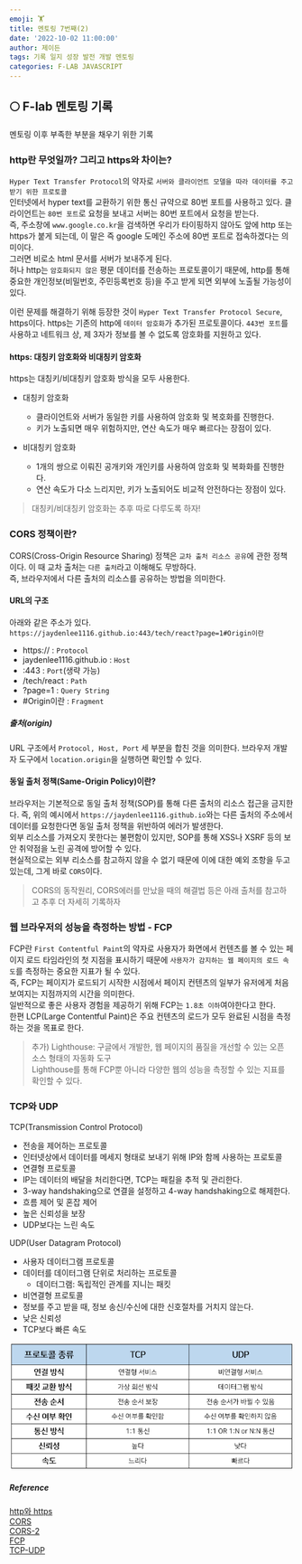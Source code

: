```yaml
---
emoji: 🏋️
title: 멘토링 7번째(2)
date: '2022-10-02 11:00:00'
author: 제이든
tags: 기록 일지 성장 발전 개발 멘토링
categories: F-LAB JAVASCRIPT
---
```


## 🌕 F-lab 멘토링 기록

멘토링 이후 부족한 부분을 채우기 위한 기록

### http란 무엇일까? 그리고 https와 차이는?

`Hyper Text Transfer Protocol`의 약자로 `서버와 클라이언트 모델을 따라 데이터를 주고 받기 위한 프로토콜`<br/>
인터넷에서 hyper text를 교환하기 위한 통신 규약으로 80번 포트를 사용하고 있다. 클라이언트는 `80번 포트`로 요청을 보내고 서버는 80번 포트에서 요청을 받는다.<br/>
즉, 주소창에 `www.google.co.kr`을 검색하면 우리가 타이핑하지 않아도 앞에 http 또는 https가 붙게 되는데, 이 말은 즉 google 도메인 주소에 80번 포트로 접속하겠다는 의미이다.<br/>
그러면 비로소 html 문서를 서버가 보내주게 된다.<br/>
허나 http는 `암호화되지 않은` 평문 데이터를 전송하는 프로토콜이기 때문에, http를 통해 중요한 개인정보(비밀번호, 주민등록번호 등)을 주고 받게 되면 외부에 노출될 가능성이 있다.<br/>

이런 문제를 해결하기 위해 등장한 것이 `Hyper Text Transfer Protocol Secure`, https이다.
https는 기존의 http에 `데이터 암호화`가 추가된 프로토콜이다. `443번 포트`를 사용하고 네트워크 상, 제 3자가 정보를 볼 수 없도록 암호화를 지원하고 있다.

#### https: 대칭키 암호화와 비대칭키 암호화

https는 대칭키/비대칭키 암호화 방식을 모두 사용한다.

- 대칭키 암호화

  - 클라이언트와 서버가 동일한 키를 사용하여 암호화 및 복호화를 진행한다.
  - 키가 노출되면 매우 위험하지만, 연산 속도가 매우 빠르다는 장점이 있다.

- 비대칭키 암호화
  - 1개의 쌍으로 이뤄진 공개키와 개인키를 사용하여 암호화 및 복화화를 진행한다.
  - 연산 속도가 다소 느리지만, 키가 노출되어도 비교적 안전하다는 장점이 있다.

> 대칭키/비대칭키 암호화는 추후 따로 다루도록 하자!

### CORS 정책이란?

CORS(Cross-Origin Resource Sharing) 정책은 `교차 출처 리소스 공유`에 관한 정책이다. 이 때 교차 출처는 `다른 출처`라고 이해해도 무방하다.<br/>
즉, 브라우저에서 다른 출처의 리소스를 공유하는 방법을 의미한다.<br/>

#### URL의 구조

아래와 같은 주소가 있다.<br/>
`https://jaydenlee1116.github.io:443/tech/react?page=1#Origin이란`<br/>

- https:// : `Protocol`
- jaydenlee1116.github.io : `Host`
- :443 : `Port`(생략 가능)
- /tech/react : `Path`
- ?page=1 : `Query String`
- #Origin이란 : `Fragment`

##### 출처(origin)

URL 구조에서 `Protocol, Host, Port` 세 부분을 합친 것을 의미한다. 브라우저 개발자 도구에서 `location.origin`을 실행하면 확인할 수 있다.

#### 동일 출처 정책(Same-Origin Policy)이란?

브라우저는 기본적으로 동일 출처 정책(SOP)를 통해 다른 출처의 리소스 접근을 금지한다. 즉, 위의 예시에서 `https://jaydenlee1116.github.io`와는 다른 출처의 주소에서 데이터를 요청한다면 동일 출처 정책을 위반하여 에러가 발생한다.<br/>
외부 리소스를 가져오지 못한다는 불편함이 있지만, SOP를 통해 XSS나 XSRF 등의 보안 취약점을 노린 공격에 방어할 수 있다.<br/>
현실적으로는 외부 리소스를 참고하지 않을 수 없기 때문에 이에 대한 예외 조항을 두고 있는데, 그게 바로 `CORS`이다.

> CORS의 동작원리, CORS에러를 만났을 때의 해결법 등은 아래 출처를 참고하고 추후 더 자세히 기록하자

### 웹 브라우저의 성능을 측정하는 방법 - FCP

FCP란 `First Contentful Paint`의 약자로 사용자가 화면에서 컨텐츠를 볼 수 있는 페이지 로드 타임라인의 첫 지점을 표시하기 때문에 `사용자가 감지하는 웹 페이지의 로드 속도`를 측정하는 중요한 지표가 될 수 있다.<br/>
즉, FCP는 페이지가 로드되기 시작한 시점에서 페이지 컨텐츠의 일부가 유저에게 처음 보여지는 지점까지의 시간을 의미한다.<br/>
일반적으로 좋은 사용자 경험을 제공하기 위해 FCP는 `1.8초 이하`여야한다고 한다.<br/>
한편 LCP(Large Contentful Paint)은 주요 컨텐츠의 로드가 모두 완료된 시점을 측정하는 것을 목표로 한다.

> 추가) Lighthouse: 구글에서 개발한, 웹 페이지의 품질을 개선할 수 있는 오픈 소스 형태의 자동화 도구<br/>
> Lighthouse를 통해 FCP뿐 아니라 다양한 웹의 성능을 측정할 수 있는 지표를 확인할 수 있다.

### TCP와 UDP

TCP(Transmission Control Protocol)

- 전송을 제어하는 프로토콜
- 인터넷상에서 데이터를 메세지 형태로 보내기 위해 IP와 함께 사용하는 프로토콜
- 연결형 프로토콜
- IP는 데이터의 배달을 처리한다면, TCP는 패킬을 추적 및 관리한다.
- 3-way handshaking으로 연결을 설정하고 4-way handshaking으로 해제한다.
- 흐름 제어 및 혼잡 제어
- 높은 신뢰성을 보장
- UDP보다는 느린 속도

UDP(User Datagram Protocol)

- 사용자 데이터그램 프로토콜
- 데이터를 데이터그램 단위로 처리하는 프로토콜
  - 데이터그램: 독립적인 관계를 지니는 패킷
- 비연결형 프로토콜
- 정보를 주고 받을 때, 정보 송신/수신에 대한 신호절차를 거치지 않는다.
- 낮은 신뢰성
- TCP보다 빠른 속도

![TCP-UDP](./src/tcp-udp.png)

##### Reference

[http와 https](https://mangkyu.tistory.com/98)<br/>
[CORS](https://evan-moon.github.io/2020/05/21/about-cors/)<br/>
[CORS-2](https://beomy.github.io/tech/browser/cors/)<br/>
[FCP](https://web.dev/i18n/ko/fcp/)<br/>
[TCP-UDP](https://mangkyu.tistory.com/15)

```toc

```
